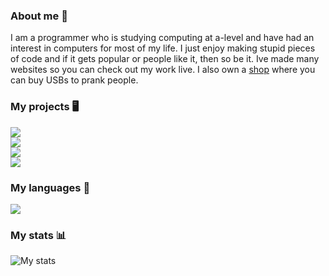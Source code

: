 ### About me 👋
I am a programmer who is studying computing at a-level and have had an interest in computers for most of my life. 
I just enjoy making stupid pieces of code and if it gets popular or people like it, then so be it. 
Ive made many websites so you can check out my work live. I also own a [shop](https://nexin.store/) where you can buy USBs to prank people.

### My projects 🖥️
<a href="https://github.com/NexInfinite/hivenpy"><img src="https://github-readme-stats.vercel.app/api/pin/?username=NexInfinite&repo=hivenpy&show_owner=true&theme=dark&hide_border=true"></a>
<br>
<a href="https://github.com/NexInfinite/discordBotHelp"><img src="https://github-readme-stats.vercel.app/api/pin/?username=NexInfinite&repo=DiscordBotHelp&show_owner=true&theme=radical&hide_border=true"></a>
<br>
<a href="https://github.com/NexInfinite/supporter-discord-webhook"><img src="https://github-readme-stats.vercel.app/api/pin/?username=NexInfinite&repo=supporter-discord-webhook&show_owner=true&theme=radical&hide_border=true"></a>
<br>
<a href="https://github.com/NexInfinite/angry-gamer"><img src="https://github-readme-stats.vercel.app/api/pin/?username=NexInfinite&repo=angry-gamer&show_owner=true&theme=radical&hide_border=true"></a>


### My languages 👀
<img src="https://github-readme-stats.vercel.app/api/top-langs/?username=nexinfinite&show_icons=true&hide_border=false&theme=radical&hide_border=true">

### My stats 📊
<img src="https://github-readme-stats.vercel.app/api?username=NexInfinite&show_icons=true&hide_border=false&theme=radical&hide_border=true" alt="My stats">


